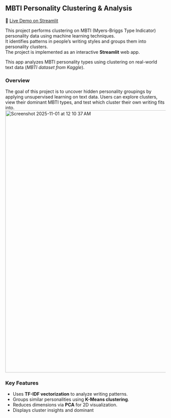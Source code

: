 <h2>MBTI Personality Clustering & Analysis</h2>

<p>
🔗 <a href="https://your-streamlit-link.streamlit.app" target="_blank">Live Demo on Streamlit</a>
</p>

<p>
This project performs clustering on MBTI (Myers-Briggs Type Indicator) personality data using machine learning techniques.<br>
It identifies patterns in people’s writing styles and groups them into personality clusters.<br>
The project is implemented as an interactive <strong>Streamlit</strong> web app.
</p>

<p>
This app analyzes MBTI personality types using clustering on real-world text data 
(<em>MBTI dataset from Kaggle</em>).
</p>

<h3>Overview</h3>

<p>
The goal of this project is to uncover hidden personality groupings by applying 
unsupervised learning on text data. Users can explore clusters, view their dominant MBTI types, 
and test which cluster their own writing fits into.
  <img width="1331" height="826" alt="Screenshot 2025-11-01 at 12 10 37 AM" src="https://github.com/user-attachments/assets/35202fcd-8788-4561-a308-9fbfce13ab5f" />

</p>

<h3>Key Features</h3>

<ul>
  <li>Uses <strong>TF-IDF vectorization</strong> to analyze writing patterns.</li>
  <li>Groups similar personalities using <strong>K-Means clustering</strong>.</li>
  <li>Reduces dimensions via <strong>PCA</strong> for 2D visualization.</li>
  <li>Displays cluster insights and dominant
